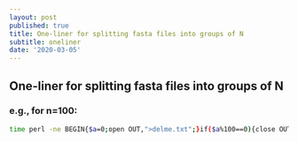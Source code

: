 ```yaml
---
layout: post
published: true
title: One-liner for splitting fasta files into groups of N
subtitle: oneliner
date: '2020-03-05'
---
```

## One-liner for splitting fasta files into groups of N

### e.g., for n=100:

```bash
time perl -ne BEGIN{$a=0;open OUT,">delme.txt";}if($a%100==0){close OUT;open OUT,">set_$a.fa";}print OUT $_;if(/>/){$a++}; c_elegans.PRJNA13758.WS274.protein.fa
```